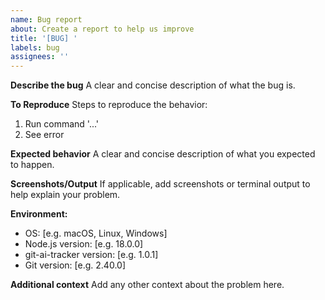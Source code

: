 ```yaml
---
name: Bug report
about: Create a report to help us improve
title: '[BUG] '
labels: bug
assignees: ''
---
```


**Describe the bug**
A clear and concise description of what the bug is.

**To Reproduce**
Steps to reproduce the behavior:
1. Run command '...'
2. See error

**Expected behavior**
A clear and concise description of what you expected to happen.

**Screenshots/Output**
If applicable, add screenshots or terminal output to help explain your problem.

**Environment:**
 - OS: [e.g. macOS, Linux, Windows]
 - Node.js version: [e.g. 18.0.0]
 - git-ai-tracker version: [e.g. 1.0.1]
 - Git version: [e.g. 2.40.0]

**Additional context**
Add any other context about the problem here.
